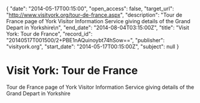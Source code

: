 {
  "date": "2014-05-17T00:15:00", 
  "open_access": false, 
  "target_url": "http://www.visityork.org/tour-de-france.aspx", 
  "description": "Tour de France page of York Visitor Information Service giving details of the Grand Depart in Yorkshire\n", 
  "end_date": "2014-08-04T03:15:00Z", 
  "title": "Visit York: Tour de France", 
  "record_id": "20140517T001500/2+PBE1nAQuinoybt74hSow==", 
  "publisher": "visityork.org", 
  "start_date": "2014-05-17T00:15:00Z", 
  "subject": null
}

# Visit York: Tour de France

Tour de France page of York Visitor Information Service giving details of the Grand Depart in Yorkshire
